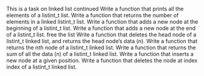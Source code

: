  This is a  task on linked list continued 
 Write a function that prints all the elements of a listint_t list. 
 Write a function that returns the number of elements in a linked listint_t list. 
 Write a function that adds a new node at the beginning of a listint_t list. 
 Write a function that adds a new node at the end of a listint_t list. 
 free the list 
 Write a function that deletes the head node of a listint_t linked list, and returns the head node’s data (n). 
 Write a function that returns the nth node of a listint_t linked list. 
 Write a function that returns the sum of all the data (n) of a listint_t linked list. 
 Write a function that inserts a new node at a given position. 
 Write a function that deletes the node at index index of a listint_t linked list. 

